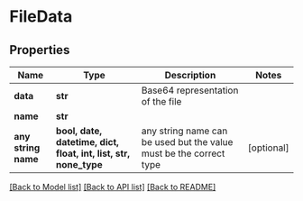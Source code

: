 # FileData


## Properties
Name | Type | Description | Notes
------------ | ------------- | ------------- | -------------
**data** | **str** | Base64 representation of the file | 
**name** | **str** |  | 
**any string name** | **bool, date, datetime, dict, float, int, list, str, none_type** | any string name can be used but the value must be the correct type | [optional]

[[Back to Model list]](../README.md#documentation-for-models) [[Back to API list]](../README.md#documentation-for-api-endpoints) [[Back to README]](../README.md)


